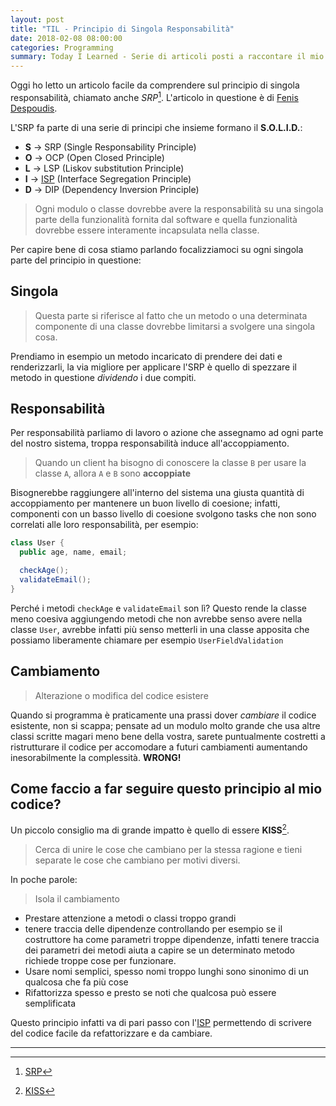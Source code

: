 ```yaml
---
layout: post
title: "TIL - Principio di Singola Responsabilità"
date: 2018-02-08 08:00:00
categories: Programming
summary: Today I Learned - Serie di articoli posti a raccontare il mio percorso di studio giornaliero in cui cercherò di riassumere concetti tecnici e non ~ 
---
```


Oggi ho letto un articolo facile da comprendere sul principio di singola responsabilità, chiamato anche *SRP*[^1].
L'articolo in questione è di [Fenis Despoudis](https://codeburst.io/understanding-solid-principles-single-responsibility-b7c7ec0bf80).

L'SRP fa parte di una serie di principi che insieme formano il **S.O.L.I.D.**:

* **S** -> SRP (Single Responsability Principle)
* **O** -> OCP (Open Closed Principle)
* **L** -> LSP (Liskov substitution Principle)
* **I** -> [ISP](https://dlion.it/til-sip/) (Interface Segregation Principle)
* **D** -> DIP (Dependency Inversion Principle)

> Ogni modulo o classe dovrebbe avere la responsabilità su una singola parte della funzionalità fornita dal software e quella funzionalità dovrebbe essere interamente incapsulata nella classe.

Per capire bene di cosa stiamo parlando focalizziamoci su ogni singola parte del principio in questione:


## Singola

> Questa parte si riferisce al fatto che un metodo o una determinata componente di una classe dovrebbe limitarsi a svolgere una singola cosa.

Prendiamo in esempio un metodo incaricato di prendere dei dati e renderizzarli, la via migliore per applicare l'SRP è quello di spezzare il metodo in questione *dividendo* i due compiti.


## Responsabilità

Per responsabilità parliamo di lavoro o azione che assegnamo ad ogni parte del nostro sistema, troppa responsabilità induce all'accoppiamento.

> Quando un client ha bisogno di conoscere la classe `B` per usare la classe `A`, allora `A` e `B` sono **accoppiate**

Bisognerebbe raggiungere all'interno del sistema una giusta quantità di accoppiamento per mantenere un buon livello di coesione; infatti, componenti con un basso livello di coesione svolgono tasks che non sono correlati alle loro responsabilità, per esempio:

```java
class User {
  public age, name, email;

  checkAge();
  validateEmail();
}
```

Perché i metodi `checkAge` e `validateEmail` son lì? Questo rende la classe meno coesiva aggiungendo metodi che non avrebbe senso avere nella classe `User`, avrebbe infatti più senso metterli in una classe apposita che possiamo liberamente chiamare per esempio `UserFieldValidation`


## Cambiamento

> Alterazione o modifica del codice esistere

Quando si programma è praticamente una prassi dover *cambiare* il codice esistente, non si scappa; pensate ad un modulo molto grande che usa altre classi scritte magari meno bene della vostra, sarete puntualmente costretti a ristrutturare il codice per accomodare a futuri cambiamenti aumentando inesorabilmente la complessità. **WRONG!**


## Come faccio a far seguire questo principio al mio codice?

Un piccolo consiglio ma di grande impatto è quello di essere **KISS**[^2].

> Cerca di unire le cose che cambiano per la stessa ragione e tieni separate le cose che cambiano per motivi diversi.

In poche parole:

> Isola il cambiamento

* Prestare attenzione a metodi o classi troppo grandi
* tenere traccia delle dipendenze controllando per esempio se il costruttore ha come parametri troppe dipendenze, infatti tenere traccia dei parametri dei metodi aiuta a capire se un determinato metodo richiede troppe cose per funzionare.
* Usare nomi semplici, spesso nomi troppo lunghi sono sinonimo di un qualcosa che fa più cose
* Rifattorizza spesso e presto se noti che qualcosa può essere semplificata

Questo principio infatti va di pari passo con l'[ISP](https://dlion.it/til-sip/) permettendo di scrivere del codice facile da refattorizzare e da cambiare.

---

[^1]: [SRP](https://it.wikipedia.org/wiki/Principio_di_singola_responsabilit%C3%A0)
[^2]: [KISS](https://en.wikipedia.org/wiki/KISS_principle)
